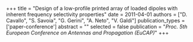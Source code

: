 +++
title = "Design of a low-profile printed array of loaded dipoles with inherent frequency selectivity properties"
date = 2011-04-01
authors = ["D. Cavallo", "S. Savoia", "G. Gerini", "A. Neto", "V. Galdi"]
publication_types = ['paper-conference']
abstract = ""
selected = false
publication = "*Proc. 5th European Conference on Antennas and Propagation (EuCAP)*"
+++

